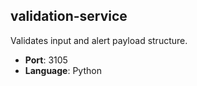 ## validation-service

Validates input and alert payload structure.

- **Port**: 3105
- **Language**: Python

